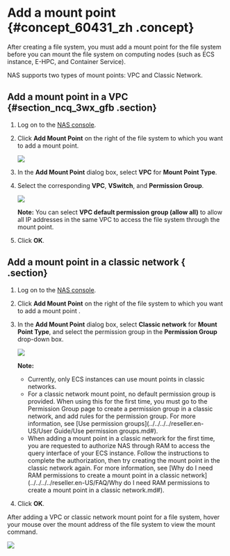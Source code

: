 # Add a mount point {#concept_60431_zh .concept}

After creating a file system, you must add a mount point for the file system before you can mount the file system on computing nodes \(such as ECS instance, E-HPC, and Container Service\).

NAS supports two types of mount points: VPC and Classic Network.

## Add a mount point in a VPC {#section_ncq_3wx_gfb .section}

1.  Log on to the [NAS console](partners-intl.console.aliyun.com/#/nas).
2.  Click **Add Mount Point** on the right of the file system to which you want to add a mount point.

    ![](http://static-aliyun-doc.oss-cn-hangzhou.aliyuncs.com/assets/img/18691/154417343121063_en-US.png)

3.  In the **Add Mount Point** dialog box, select **VPC** for **Mount Point Type**.
4.  Select the corresponding **VPC**, **VSwitch**, and **Permission Group**.

    ![](http://static-aliyun-doc.oss-cn-hangzhou.aliyuncs.com/assets/img/18691/154417343121066_en-US.png)

    **Note:** You can select **VPC default permission group \(allow all\)** to allow all IP addresses in the same VPC to access the file system through the mount point.

5.  Click **OK**.

## Add a mount point in a classic network { .section}

1.  Log on to the [NAS console](partners-intl.console.aliyun.com/#/nas).
2.  Click **Add Mount Point** on the right of the file system to which you want to add a mount point .
3.  In the **Add Mount Point** dialog box, select **Classic network** for **Mount Point Type**, and select the permission group in the **Permission Group** drop-down box.

    ![](http://static-aliyun-doc.oss-cn-hangzhou.aliyuncs.com/assets/img/18691/154417343121073_en-US.png)

    **Note:** 

    -   Currently, only ECS instances can use mount points in classic networks.
    -   For a classic network mount point, no default permission group is provided. When using this for the first time, you must go to the Permission Group page to create a permission group in a classic network, and add rules for the permission group. For more information, see [Use permission groups](../../../../reseller.en-US/User Guide/Use permission groups.md#).
    -   When adding a mount point in a classic network for the first time, you are requested to authorize NAS through RAM to access the query interface of your ECS instance. Follow the instructions to complete the authorization, then try creating the mount point in the classic network again. For more information, see [Why do I need RAM permissions to create a mount point in a classic network](../../../../reseller.en-US/FAQ/Why do I need RAM permissions to create a mount point in a classic network.md#).
4.  Click **OK**.

After adding a VPC or classic network mount point for a file system, hover your mouse over the mount address of the file system to view the mount command.

![](http://static-aliyun-doc.oss-cn-hangzhou.aliyuncs.com/assets/img/18691/154417343121075_en-US.jpg)

